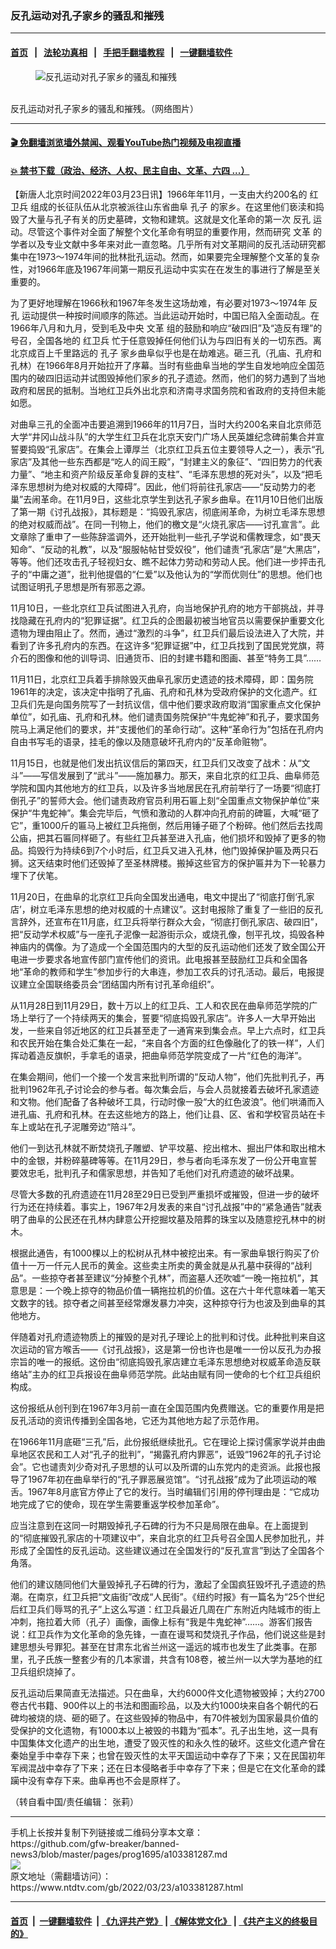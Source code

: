 ### 反孔运动对孔子家乡的骚乱和摧残
------------------------

#### [首页](https://github.com/gfw-breaker/banned-news3/blob/master/README.md) &nbsp;&nbsp;|&nbsp;&nbsp; [法轮功真相](https://github.com/begood0513/basic/blob/master/README.md)  &nbsp;&nbsp;|&nbsp;&nbsp; [手把手翻墙教程](https://github.com/gfw-breaker/guides/wiki)  &nbsp;&nbsp;|&nbsp;&nbsp; [一键翻墙软件](https://github.com/gfw-breaker/nogfw/blob/master/README.md)  



<div><div class="featured_image">
 <figure>
  <img alt="反孔运动对孔子家乡的骚乱和摧残" src="https://i.ntdtv.com/assets/uploads/2022/03/2022-03-23_151519-800x450.jpg"/>
 </figure><br/>
 <span class="caption">
  反孔运动对孔子家乡的骚乱和摧残。（网络图片）
 </span>
</div>
</div><hr/>

#### [ 🎬  免翻墙浏览墙外禁闻、观看YouTube热门视频及电视直播](https://github.com/gfw-breaker/HelloWorld)

#### [ 💥  禁书下载（政治、经济、人权、民主自由、文革、六四 ...）](https://github.com/gfw-breaker/books/blob/master/README.md)

<div><div class="post_content" itemprop="articleBody">
 <p>
  【新唐人北京时间2022年03月23日讯】1966年年11月，一支由大约200名的
  <ok href="https://www.ntdtv.com/gb/红卫兵.htm">
   红卫兵
  </ok>
  组成的长征队伍从北京被派往山东省曲阜
  <ok href="https://www.ntdtv.com/gb/孔子.htm">
   孔子
  </ok>
  的家乡。在这里他们亵渎和捣毁了大量与孔子有关的历史墓碑，文物和建筑。这就是文化革命的第一次
  <ok href="https://www.ntdtv.com/gb/反孔.htm">
   反孔
  </ok>
  运动。尽管这个事件对全面了解整个文化革命有明显的重要作用，然而研究
  <ok href="https://www.ntdtv.com/gb/文革.htm">
   文革
  </ok>
  的学者以及专业文献中多年来对此一直忽略。几乎所有对文革期间的反孔活动研究都集中在1973～1974年间的批林批孔运动。然而，如果要完全理解整个文革的复杂性，对1966年底及1967年间第一期反孔运动中实实在在发生的事进行了解是至关重要的。
 </p>
 <p>
  为了更好地理解在1966秋和1967年冬发生这场劫难，有必要对1973～1974年
  <ok href="https://www.ntdtv.com/gb/反孔.htm">
   反孔
  </ok>
  运动提供一种按时间顺序的陈述。当此运动开始时，中国已陷入全面动乱。在1966年八月和九月，受到毛及中央
  <ok href="https://www.ntdtv.com/gb/文革.htm">
   文革
  </ok>
  组的鼓励和响应“破四旧”及“造反有理”的号召，全国各地的
  <ok href="https://www.ntdtv.com/gb/红卫兵.htm">
   红卫兵
  </ok>
  忙于任意毁掉任何他们认为与四旧有关的一切东西。离北京成百上千里路远的
  <ok href="https://www.ntdtv.com/gb/孔子.htm">
   孔子
  </ok>
  家乡曲阜似乎也是在劫难逃。砸三孔（孔庙、孔府和孔林）在1966年8月开始拉开了序幕。当时有些曲阜当地的学生自发地响应全国范围内的破四旧运动并试图毁掉他们家乡的孔子遗迹。然而，他们的努力遇到了当地政府和居民的抵制。当地红卫兵外出北京和济南寻求国务院和省政府的支持但未能如愿。
 </p>
 <p>
  对曲阜三孔的全面冲击要追溯到1966年的11月7日，当时大约200名来自北京师范大学“井冈山战斗队”的大学生红卫兵在北京天安门广场人民英雄纪念碑前集合并宣誓要捣毁“孔家店”。在集会上谭厚兰（北京红卫兵五位主要领导人之一），表示“孔家店”及其他一些东西都是“吃人的阎王殿”，“封建主义的象征”、“四旧势力的代表力量”、“地主和资产阶级反革命复辟的支柱”、“毛泽东思想的死对头”，以及“把毛泽东思想树为绝对权威的大障碍”。因此，他们将前往孔家店——“反动势力的老巢”去闹革命。在11月9日，这些北京学生到达孔子家乡曲阜。在11月10日他们出版了第一期《讨孔战报》，其标题是：“捣毁孔家店，彻底闹革命，为树立毛泽东思想的绝对权威而战”。在同一刊物上，他们的檄文是“火烧孔家店——讨孔宣言”。此文章除了重申了一些陈辞滥调外，还开始批判一些孔子学说和儒教理念，如“畏天知命”、“反动的礼教”，以及“服服帖帖甘受奴役”，他们谴责“孔家店”是“大黑店”，等等。他们还攻击孔子轻视妇女、瞧不起体力劳动和劳动人民。他们进一步抨击孔子的“中庸之道”，批判他提倡的“仁爱”以及他认为的“学而优则仕”的思想。他们也试图证明孔子思想是所有邪恶之源。
 </p>
 <p>
  11月10日，一些北京红卫兵试图进入孔府，向当地保护孔府的地方干部挑战，并寻找隐藏在孔府内的“犯罪证据”。红卫兵的企图最初被当地官员以需要保护重要文化遗物为理由阻止了。然而，通过“激烈的斗争”，红卫兵们最后设法进入了大院，并看到了许多孔府内的东西。在这许多“犯罪证据”中，红卫兵找到了国民党党旗，蒋介石的图像和他的训导词、旧通货币、旧的封建书籍和图画、甚至“特务工具”……
 </p>
 <p>
  11月11日，北京红卫兵着手排除毁灭曲阜孔家历史遗迹的技术障碍，即：国务院1961年的决定，该决定中指明了孔庙、孔府和孔林为受政府保护的文化遗产。红卫兵们先是向国务院写了一封抗议信，信中他们要求政府取消“国家重点文化保护单位”，如孔庙、孔府和孔林。他们谴责国务院保护“牛鬼蛇神”和孔子，要求国务院马上满足他们的要求，并“支援他们的革命行动”。这种“革命行为”包括在孔府内自由书写毛的语录，挂毛的像以及随意破坏孔府内的“反革命赃物”。
 </p>
 <p>
  11月15日，也就是他们发出抗议信后的第四天，红卫兵们又改变了战术：从“文斗”——写信发展到了“武斗”——施加暴力。那天，来自北京的红卫兵、曲阜师范学院和国内其他地方的红卫兵，以及许多当地居民在孔府前举行了一场要“彻底打倒孔子”的誓师大会。他们谴责政府官员利用石匾上刻“全国重点文物保护单位”来保护“牛鬼蛇神”。集会完毕后，气愤和激动的人群冲向孔府前的碑匾，大喊“砸了它”，重1000斤的匾马上被红卫兵拖倒，然后用锤子砸了个粉碎。他们然后去找周公庙，把其石匾同样砸了。有些红卫兵甚至进入孔庙，他们损坏和毁掉了更多的物品。捣毁行为持续6到7个小时后，红卫兵又进入孔林，他门毁掉保护匾及两只石狮。这天结束时他们还毁掉了至圣林牌楼。搬掉这些官方的保护匾并为下一轮暴力埋下了伏笔。
 </p>
 <p>
  11月20日，在曲阜的北京红卫兵向全国发出通电，电文中提出了“彻底打倒‘孔家店’，树立毛泽东思想的绝对权威的十点建议”。这封电报除了重复了一些旧的反孔言辞外，还宣布在11月底，红卫兵将举行群众大会，“彻底打倒孔家店、破四旧”，把“反动学术权威”与一座孔子泥像一起游街示众，或烧孔像，刨平孔坟，捣毁各种神庙内的偶像。为了造成一个全国范围内的大型的反孔运动他们还发了致全国公开电进一步要求各地宣传部门宣传他们的资讯。此电报甚至鼓励红卫兵和全国各地“革命的教师和学生”参加步行的大串连，参加工农兵的讨孔活动。最后，电报提议建立全国联络委员会“团结国内所有讨孔革命组织”。
 </p>
 <p>
  从11月28日到11月29日，数十万以上的红卫兵、工人和农民在曲阜师范学院的广场上举行了一个持续两天的集会，誓要“彻底捣毁孔家店”。许多人一大早开始出发，一些来自邻近地区的红卫兵甚至走了一通宵来到集会点。早上六点时，红卫兵和农民开始在集合处汇集在一起，“来自各个方面的红色像融化了的铁一样”，人们挥动着造反旗帜，手拿毛的语录，把曲阜师范学院变成了一片“红色的海洋”。
 </p>
 <p>
  在集会期间，他们一个接一个发言来批判所谓的“反动人物”，他们先批判孔子，再批判1962年孔子讨论会的参与者。每次集会后，与会人员就接着去破坏孔家遗迹和文物。他们配备了各种破坏工具，行动时像一股“大的红色波浪”。他们哄涌而入进孔庙、孔府和孔林。在去这些地方的路上，他们让县、区、省和学校官员站在卡车上或站在孔子泥雕旁边“陪斗”。
 </p>
 <p>
  他们一到达孔林就不断焚烧孔子雕塑、铲平坟墓、挖出棺木、掘出尸体和取出棺木中的金银，并粉碎墓碑等等。在11月29日，参与者向毛泽东发了一份公开电宣誓要效忠毛，批判孔子和儒家思想，并告知了毛他们对孔府遗迹的破坏战果。
 </p>
 <p>
  尽管大多数的孔府遗迹在11月28至29日已受到严重损坏或摧毁，但进一步的破坏行为还在持续着。事实上，1967年2月发表的来自“讨孔战报”中的“紧急通告”就表明了曲阜的公民还在孔林内肆意公开挖掘坟墓及陪葬的珠宝以及随意挖孔林中的树木。
 </p>
 <p>
  根据此通告，有1000棵以上的松树从孔林中被挖出来。有一家曲阜银行购买了价值十一万一仟元人民币的黄金。这些卖主所卖的黄金就是从孔墓中获得的“战利品”。一些掠夺者甚至建议“分掉整个孔林”，而盗墓人还吹嘘“一晚一拖拉机”，其意思是：一个晚上掠夺的物品价值一辆拖拉机的价值。这在六十年代意味着一笔天文数字的钱。掠夺者之间甚至经常爆发暴力冲突，这种掠夺行为也波及到曲阜的其他地方。
 </p>
 <p>
  伴随着对孔府遗迹物质上的摧毁的是对孔子理论上的批判和讨伐。此种批判来自这次运动的官方喉舌——《讨孔战报》，这是第一份也许也是唯一一份以反孔为办报宗旨的唯一的报纸。这份由“彻底捣毁孔家店建立毛泽东思想绝对权威革命造反联络站”主办的红卫兵报设在曲阜师范学院。此站由赋有同一使命的七个红卫兵组织构成。
 </p>
 <p>
  这份报纸从创刊到在1967年3月前一直在全国范围内免费赠送。它的重要作用是把反孔活动的资讯传播到全国各地，它还为其他地方起了示范作用。
 </p>
 <p>
  在1966年11月底砸“三孔”后，此份报纸继续批孔。它在理论上探讨儒家学说并由曲阜地区农民和工人对“孔子的批判”，“揭露孔府内罪恶”，诋毁“1962年的孔子讨论会”。它也谴责刘少奇对孔子思想的认可以及所谓的山东党内的走资派。此报也报导了1967年初在曲阜举行的“孔子罪恶展览馆”。“讨孔战报”成为了此项运动的喉舌。1967年8月底官方停止了它的发行。当时编辑们引用的停刊理由是：“它成功地完成了它的使命，现在学生需要重返学校参加革命”。
 </p>
 <p>
  应当注意到在这同一时期毁掉孔子石碑的行为不只是局限在曲阜。在上面提到的“彻底摧毁孔家店的十项建议中”，来自北京的红卫兵号召全国人民参加批孔，并形成了全国性的反孔运动。这些建议通过在全国发行的“反孔宣言”到达了全国各个角落。
 </p>
 <p>
  他们的建议随同他们大量毁掉孔子石碑的行为，激起了全国疯狂毁坏孔子遗迹的热潮。在南京，红卫兵把“文庙街”改成“人民街”。《纽约时报》有一篇名为“25个世纪后红卫兵们辱骂的孔子”上这么写道：红卫兵最近几周在广东附近内陆城市的街上冲刺，拖拉着大师（孔子）画像，画像上标有“我是牛鬼蛇神”……。游客们报告说：红卫兵作为文化革命的急先锋，一直在谩骂和焚烧孔子作品，他们说这些是封建思想头号罪犯。甚至在甘肃东北省兰州这一遥远的城市也发生了此类事。在那里，孔子氏族一整套少有的几本家谱，共含有108卷，被兰州一以大学为基地的红卫兵组织烧掉了。
 </p>
 <p>
  反孔运动后果简直无法描述。只在曲阜，大约6000件文化遗物被毁掉；大约2700卷古代书籍、900件以上的书法和图画珍品，以及大约1000块来自各个朝代的石碑均被烧的烧、砸的砸了。在这些毁掉的物品中，有70件被划为国家最具价值的受保护的文化遗物，有1000本以上被毁的书籍为“孤本”。孔子出生地，这一具有中国集体文化遗产的出生地，遭受了毁灭性的和永久性的破坏。这些文化遗产曾在秦始皇手中幸存下来；也曾在毁灭性的太平天国运动中幸存了下来；又在民国初年军阀混战中幸存了下来；还在日本侵略者手中幸存了下来；但是它在文化革命的蹂躏中没有幸存下来。曲阜再也不会是原样了。
 </p>
 <p>
  （转自看中国/责任编辑： 张莉）
 </p>
 <div class="single_ad">
 </div>
</div>
</div>
<hr/>
手机上长按并复制下列链接或二维码分享本文章：<br/>
https://github.com/gfw-breaker/banned-news3/blob/master/pages/prog1695/a103381287.md <br/>
<a href='https://github.com/gfw-breaker/banned-news3/blob/master/pages/prog1695/a103381287.md'><img src='https://github.com/gfw-breaker/banned-news3/blob/master/pages/prog1695/a103381287.md.png'/></a> <br/>
原文地址（需翻墙访问）：https://www.ntdtv.com/gb/2022/03/23/a103381287.html


------------------------
#### [首页](https://github.com/gfw-breaker/banned-news3/blob/master/README.md) &nbsp;|&nbsp; [一键翻墙软件](https://github.com/gfw-breaker/nogfw/blob/master/README.md) &nbsp;| [《九评共产党》](https://github.com/gfw-breaker/9ping.md/blob/master/README.md#九评之一评共产党是什么) | [《解体党文化》](https://github.com/gfw-breaker/jtdwh.md/blob/master/README.md) | [《共产主义的终极目的》](https://github.com/gfw-breaker/gczydzjmd.md/blob/master/README.md)


<img src='http://gfw-breaker.win/banned-news3/pages/prog1695/a103381287.md' width='0px' height='0px'/>